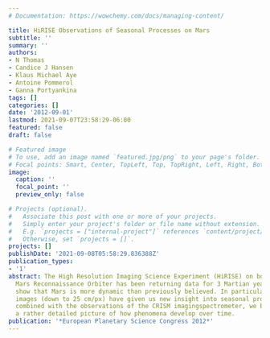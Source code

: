 ```yaml
---
# Documentation: https://wowchemy.com/docs/managing-content/

title: HiRISE Observations of Seasonal Processes on Mars
subtitle: ''
summary: ''
authors:
- N Thomas
- Candice J Hansen
- Klaus Michael Aye
- Antoine Pommerol
- Ganna Portyankina
tags: []
categories: []
date: '2012-09-01'
lastmod: 2021-09-07T23:58:29-06:00
featured: false
draft: false

# Featured image
# To use, add an image named `featured.jpg/png` to your page's folder.
# Focal points: Smart, Center, TopLeft, Top, TopRight, Left, Right, BottomLeft, Bottom, BottomRight.
image:
  caption: ''
  focal_point: ''
  preview_only: false

# Projects (optional).
#   Associate this post with one or more of your projects.
#   Simply enter your project's folder or file name without extension.
#   E.g. `projects = ["internal-project"]` references `content/project/deep-learning/index.md`.
#   Otherwise, set `projects = []`.
projects: []
publishDate: '2021-09-08T05:58:29.836388Z'
publication_types:
- '1'
abstract: The High Resolution Imaging Science Experiment (HiRISE) on board NASA's
  Mars Reconnaissance Orbiter has been returning data for 3 Martian years. These data
  show that Mars is more dynamic than previously believed. In particular, the high-resolution
  images (down to 25 cm/px) have given us new insight into seasonal processes. When
  combined with the observations of the CRISM imagingspectrometer, we begin to obtain
  a rather detailed picture of how phenomena develop over time.
publication: '*European Planetary Science Congress 2012*'
---
```

